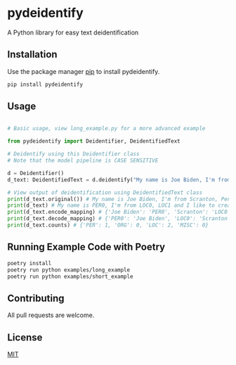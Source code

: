 # pydeidentify

A Python library for easy text deidentification

## Installation

Use the package manager [pip](https://pip.pypa.io/en/stable/) to install pydeidentify.

```bash
pip install pydeidentify
```

## Usage

```python

# Basic usage, view long_example.py for a more advanced example

from pydeidentify import Deidentifier, DeidentifiedText

# Deidentify using this Deidentifier class
# Note that the model pipeline is CASE SENSITIVE

d = Deidentifier()
d_text: DeidentifiedText = d.deidentify("My name is Joe Biden, I'm from Scranton, Pennsylvania and I like to create python packages")

# View output of deidentification using DeidentifiedText class
print(d_text.original()) # My name is Joe Biden, I'm from Scranton, Pennsylvania and I like to create python packages
print(d_text) # My name is PER0, I'm from LOC0, LOC1 and I like to create python packages
print(d_text.encode_mapping) # {'Joe Biden': 'PER0', 'Scranton': 'LOC0', 'Pennsylvania': 'LOC1'}
print(d_text.decode_mapping) # {'PER0': 'Joe Biden', 'LOC0': 'Scranton', 'LOC1': 'Pennsylvania'}
print(d_text.counts) # {'PER': 1, 'ORG': 0, 'LOC': 2, 'MISC': 0}
```


## Running Example Code with Poetry
```bash
poetry install
poetry run python examples/long_example
poetry run python examples/short_example
```

## Contributing

All pull requests are welcome.

## License
[MIT](https://choosealicense.com/licenses/mit/)